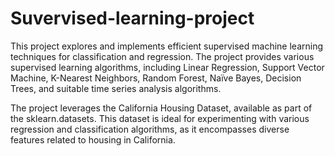 # Suvervised-learning-project
This project explores and implements efficient supervised machine learning techniques for classification and regression. The project provides various supervised learning algorithms, including Linear Regression, Support Vector Machine, K-Nearest Neighbors, Random Forest, Naïve Bayes, Decision Trees, and suitable time series analysis algorithms.

The project leverages the California Housing Dataset, available as part of the sklearn.datasets. This dataset is ideal for experimenting with various regression and classification algorithms, as it encompasses diverse features related to housing in California.
